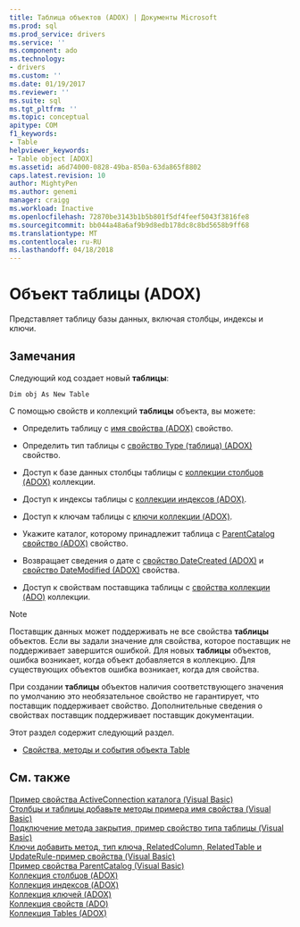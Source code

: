 ```yaml
---
title: Таблица объектов (ADOX) | Документы Microsoft
ms.prod: sql
ms.prod_service: drivers
ms.service: ''
ms.component: ado
ms.technology:
- drivers
ms.custom: ''
ms.date: 01/19/2017
ms.reviewer: ''
ms.suite: sql
ms.tgt_pltfrm: ''
ms.topic: conceptual
apitype: COM
f1_keywords:
- Table
helpviewer_keywords:
- Table object [ADOX]
ms.assetid: a6d74000-0828-49ba-850a-63da865f8802
caps.latest.revision: 10
author: MightyPen
ms.author: genemi
manager: craigg
ms.workload: Inactive
ms.openlocfilehash: 72870be3143b1b5b801f5df4feef5043f3816fe8
ms.sourcegitcommit: bb044a48a6af9b9d8edb178dc8c8bd5658b9ff68
ms.translationtype: MT
ms.contentlocale: ru-RU
ms.lasthandoff: 04/18/2018
---
```

# <a name="table-object-adox"></a>Объект таблицы (ADOX)
Представляет таблицу базы данных, включая столбцы, индексы и ключи.  
  
## <a name="remarks"></a>Замечания  
 Следующий код создает новый **таблицы**:  
  
```  
Dim obj As New Table  
```  
  
 С помощью свойств и коллекций **таблицы** объекта, вы можете:  
  
-   Определить таблицу с [имя свойства (ADOX)](../../../ado/reference/adox-api/name-property-adox.md) свойство.  
  
-   Определить тип таблицы с [свойство Type (таблица) (ADOX)](../../../ado/reference/adox-api/type-property-table-adox.md) свойство.  
  
-   Доступ к базе данных столбцы таблицы с [коллекции столбцов (ADOX)](../../../ado/reference/adox-api/columns-collection-adox.md) коллекции.  
  
-   Доступ к индексы таблицы с [коллекции индексов (ADOX)](../../../ado/reference/adox-api/indexes-collection-adox.md).  
  
-   Доступ к ключам таблицы с [ключи коллекции (ADOX)](../../../ado/reference/adox-api/keys-collection-adox.md).  
  
-   Укажите каталог, которому принадлежит таблица с [ParentCatalog свойство (ADOX)](../../../ado/reference/adox-api/parentcatalog-property-adox.md) свойство.  
  
-   Возвращает сведения о дате с [свойство DateCreated (ADOX)](../../../ado/reference/adox-api/datecreated-property-adox.md) и [свойство DateModified (ADOX)](../../../ado/reference/adox-api/datemodified-property-adox.md) свойства.  
  
-   Доступ к свойствам поставщика таблицы с [свойства коллекции (ADO)](../../../ado/reference/ado-api/properties-collection-ado.md) коллекции.  
  
> [!NOTE]
>  Поставщик данных может поддерживать не все свойства **таблицы** объектов. Если вы задали значение для свойства, которое поставщик не поддерживает завершится ошибкой. Для новых **таблицы** объектов, ошибка возникает, когда объект добавляется в коллекцию. Для существующих объектов ошибка возникает, когда для свойства.  
>   
>  При создании **таблицы** объектов наличия соответствующего значения по умолчанию это необязательное свойство не гарантирует, что поставщик поддерживает свойство. Дополнительные сведения о свойствах поставщик поддерживает поставщик документации.  
  
 Этот раздел содержит следующий раздел.  
  
-   [Свойства, методы и события объекта Table](../../../ado/reference/adox-api/table-object-properties-methods-and-events.md)  
  
## <a name="see-also"></a>См. также  
 [Пример свойства ActiveConnection каталога (Visual Basic)](../../../ado/reference/adox-api/catalog-activeconnection-property-example-vb.md)   
 [Столбцы и таблицы добавьте методы примера имя свойства (Visual Basic)](../../../ado/reference/adox-api/columns-and-tables-append-methods-name-property-example-vb.md)   
 [Подключение метода закрытия, пример свойство типа таблицы (Visual Basic)](../../../ado/reference/adox-api/connection-close-method-table-type-property-example-vb.md)   
 [Ключи добавить метод, тип ключа, RelatedColumn, RelatedTable и UpdateRule-пример свойства (Visual Basic)](../../../ado/reference/adox-api/keys-append-method-key-type-relatedcolumn-relatedtable-example-vb.md)   
 [Пример свойства ParentCatalog (Visual Basic)](../../../ado/reference/adox-api/parentcatalog-property-example-vb.md)   
 [Коллекция столбцов (ADOX)](../../../ado/reference/adox-api/columns-collection-adox.md)   
 [Коллекция индексов (ADOX)](../../../ado/reference/adox-api/indexes-collection-adox.md)   
 [Коллекция ключей (ADOX)](../../../ado/reference/adox-api/keys-collection-adox.md)   
 [Коллекция свойств (ADO)](../../../ado/reference/ado-api/properties-collection-ado.md)   
 [Коллекция Tables (ADOX)](../../../ado/reference/adox-api/tables-collection-adox.md)
